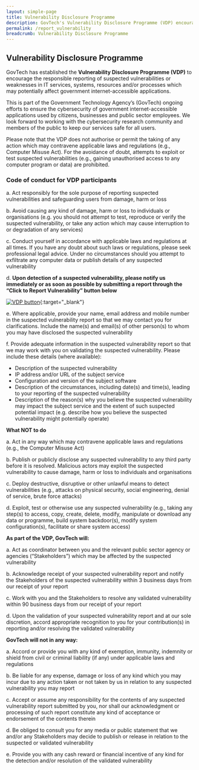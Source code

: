 ```yaml
---
layout: simple-page
title: Vulnerability Disclosure Programme
description: GovTech's Vulnerability Disclosure Programme (VDP) encourages the responsible reporting of vulnerabilities or weaknesses in Government internet-accessible systems.
permalink: /report_vulnerability
breadcrumb: Vulnerability Disclosure Programme
---
```


## **Vulnerability Disclosure Programme**

GovTech has established the **Vulnerability Disclosure Programme (VDP)** to encourage the responsible reporting of suspected vulnerabilities or weaknesses in IT services, systems, resources and/or processes which may potentially affect government internet-accessible applications. 

This is part of the Government Technology Agency’s (GovTech) ongoing efforts to ensure the cybersecurity of government internet-accessible applications used by citizens, businesses and public sector employees. We look forward to working with the cybersecurity research community and members of the public to keep our services safe for all users.

Please note that the VDP does not authorise or permit the taking of any action which may contravene applicable laws and regulations (e.g., Computer Misuse Act). For the avoidance of doubt, attempts to exploit or test suspected vulnerabilities (e.g., gaining unauthorised access to any computer program or data) are prohibited. 

### **Code of conduct for VDP participants**

a. Act responsibly for the sole purpose of reporting suspected vulnerabilities and safeguarding users from damage, harm or loss

b. Avoid causing any kind of damage, harm or loss to individuals or organisations (e.g. you should not attempt to test, reproduce or verify the suspected vulnerability, or take any action which may cause interruption to or degradation of any services)

c. Conduct yourself in accordance with applicable laws and regulations at all times. If you have any doubt about such laws or regulations, please seek professional legal advice. Under no circumstances should you attempt to exfiltrate any computer data or publish details of any suspected vulnerability

d. **Upon detection of a suspected vulnerability, please notify us immediately or as soon as possible by submitting a report through the “Click to Report Vulnerability” button below**

[![VDP button](/images/VDP-Button-v3.png)](https://hackerone.com/govtech-vdp){:target="_blank"}

e. Where applicable, provide your name, email address and mobile number in the suspected vulnerability report so that we may contact you for clarifications. Include the name(s) and email(s) of other person(s) to whom you may have disclosed the suspected vulnerability

f. Provide adequate information in the suspected vulnerability report so that we may work with you on validating the suspected vulnerability. Please include these details (where available):

* Description of the suspected vulnerability
* IP address and/or URL of the subject service
* Configuration and version of the subject software
* Description of the circumstances, including date(s) and time(s), leading to your reporting of the suspected vulnerability
* Description of the reason(s) why you believe the suspected vulnerability may impact the subject service and the extent of such suspected potential impact (e.g. describe how you believe the suspected vulnerability might potentially operate)

**What NOT to do**

a. Act in any way which may contravene applicable laws and regulations (e.g., the Computer Misuse Act)

b. Publish or publicly disclose any suspected vulnerability to any third party before it is resolved. Malicious actors may exploit the suspected vulnerability to cause damage, harm or loss to individuals and organisations

c. Deploy destructive, disruptive or other unlawful means to detect vulnerabilities (e.g., attacks on physical security, social engineering, denial of service, brute force attacks)

d. Exploit, test or otherwise use any suspected vulnerability (e.g., taking any step(s) to access, copy, create, delete, modify, manipulate or download any data or programme, build system backdoor(s), modify system configuration(s), facilitate or share system access)

**As part of the VDP, GovTech will:**

a. Act as coordinator between you and the relevant public sector agency or agencies (“Stakeholders”) which may be affected by the suspected vulnerability

b. Acknowledge receipt of your suspected vulnerability report and notify the Stakeholders of the suspected vulnerability within 3 business days from our receipt of your report

c. Work with you and the Stakeholders to resolve any validated vulnerability within 90 business days from our receipt of your report

d. Upon the validation of your suspected vulnerability report and at our sole discretion, accord appropriate recognition to you for your contribution(s) in reporting and/or resolving the validated vulnerability

**GovTech will not in any way:**

a. Accord or provide you with any kind of exemption, immunity, indemnity or shield from civil or criminal liability (if any) under applicable laws and regulations

b. Be liable for any expense, damage or loss of any kind which you may incur due to any action taken or not taken by us in relation to any suspected vulnerability you may report

c. Accept or assume any responsibility for the contents of any suspected vulnerability report submitted by you, nor shall our acknowledgment or processing of such report constitute any kind of acceptance or endorsement of the contents therein

d. Be obliged to consult you for any media or public statement that we and/or any Stakeholders may decide to publish or release in relation to the suspected or validated vulnerability

e. Provide you with any cash reward or financial incentive of any kind for the detection and/or resolution of the validated vulnerability

